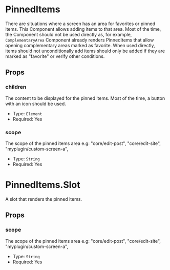 # PinnedItems

There are situations where a screen has an area for favorites or pinned items.
This Component allows adding items to that area. Most of the time, the Component should not be used directly as, for
example, `ComplementaryArea` Component already renders PinnedItems that allow opening complementary areas marked as
favorite.
When used directly, items should not unconditionally add items should only be added if they are marked as "favorite" or
verify other conditions.

## Props

### children

The content to be displayed for the pinned items. Most of the time, a button with an icon should be used.

- Type: `Element`
- Required: Yes

### scope

The scope of the pinned items area e.g: "core/edit-post", "core/edit-site", "myplugin/custom-screen-a",

- Type: `String`
- Required: Yes

# PinnedItems.Slot

A slot that renders the pinned items.

## Props

### scope

The scope of the pinned items area e.g: "core/edit-post", "core/edit-site", "myplugin/custom-screen-a",

- Type: `String`
- Required: Yes
